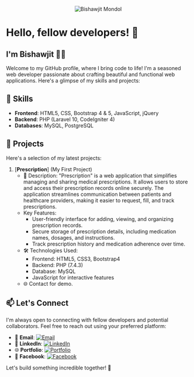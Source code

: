 <!-- Banner Image -->
<p align="center">
  <img src="https://www.facebook.com/photo/?fbid=283539297336426&set=a.211445164545840" alt="Bishawjit Mondol">
</p>

# Hello, fellow developers! 👋
## I'm Bishawjit 🙋‍♂️

Welcome to my GitHub profile, where I bring code to life! I'm a seasoned web developer passionate about crafting beautiful and functional web applications. Here's a glimpse of my skills and projects:

## 🔧 Skills

- **Frontend**: HTML5, CSS, Bootstrap 4 & 5, JavaScript, jQuery
- **Backend**: PHP (Laravel 10, CodeIgniter 4)
- **Databases**: MySQL, PostgreSQL

## 🚀 Projects

Here's a selection of my latest projects:

1. [**Prescription**] (My First Project)
   - 📄 Description: "Prescription" is a web application that simplifies managing and sharing medical prescriptions. It allows users to store and access their prescription records online securely. The application streamlines communication between patients and healthcare providers, making it easier to request, fill, and track prescriptions.
   - Key Features:
     * User-friendly interface for adding, viewing, and organizing prescription records.
     * Secure storage of prescription details, including medication names, dosages, and instructions.
     * Track prescription history and medication adherence over time.
   - 🛠️ Technologies Used:
     * Frontend: HTML5, CSS3, Bootstrap4
     * Backend: PHP (7.4.3)
     * Database: MySQL
     * JavaScript for interactive features
   - 🌐 Contact for demo.

## 📫 Let's Connect

I'm always open to connecting with fellow developers and potential collaborators. Feel free to reach out using your preferred platform:

- 📧 **Email**:      [![Email](https://img.shields.io/badge/Email-bishawjit2021%40gmail.com-informational?style=for-the-badge&logo=gmail&logoColor=white)](mailto:bishawjit2021@gmail.com)
- 💼 **LinkedIn**:   [![LinkedIn](https://img.shields.io/badge/LinkedIn-Connect-blue?style=for-the-badge&logo=linkedin)](https://www.linkedin.com/in/bishawjit-mondol/)
- 🌐 **Portfolio**:  [![Portfolio](https://img.shields.io/badge/Portfolio-Visit-orange?style=for-the-badge&logo=web)](http://bishawjit.net/)
- 📘 **Facebook**:   [![Facebook](https://img.shields.io/badge/Facebook-Follow-blue?style=for-the-badge&logo=facebook)](https://www.facebook.com/bishawjitme)

Let's build something incredible together! 🚀

